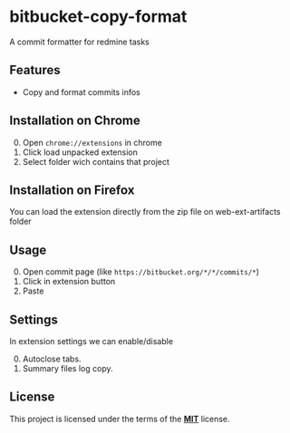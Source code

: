 # bitbucket-copy-format
A commit formatter for redmine tasks 

## Features

* Copy and format commits infos

## Installation on Chrome 
0. Open `chrome://extensions` in chrome
1. Click load unpacked extension 
2. Select folder wich contains that project

## Installation on Firefox 
You can load the extension directly from the zip file on web-ext-artifacts folder

## Usage
0. Open commit page (like `https://bitbucket.org/*/*/commits/*`)
1. Click in extension button
2. Paste

## Settings 
In extension settings we can enable/disable

0. Autoclose tabs.
1. Summary files log copy.

## License

This project is licensed under the terms of the [**MIT**](https://opensource.org/licenses/MIT) license.
